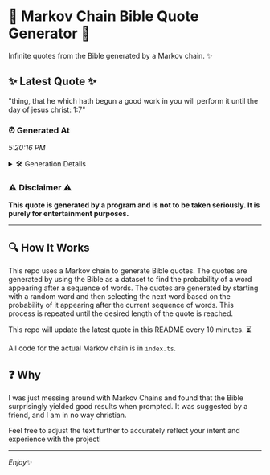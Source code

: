 # 📖 Markov Chain Bible Quote Generator 📖

Infinite quotes from the Bible generated by a Markov chain. ✨

## ✨ Latest Quote ✨
"thing, that he which hath begun a good work in you will perform it until the day of jesus christ: 1:7"

### ⏰ Generated At
*5:20:16 PM*

<details>
    <summary>🛠️ Generation Details</summary>
    <p>
        <strong>🌱 Seed:</strong> thing,<br>
        <strong>🔄 Iterations:</strong> 20<br>
        <strong>📜 Context History:</strong><br>[ thing, ]: that<br>[ thing,, that ]: he<br>[ thing,, that, he ]: which<br>[ thing,, that, he, which ]: hath<br>[ thing,, that, he, which, hath ]: begun<br>[ thing,, that, he, which, hath, begun ]: a<br>[ that, he, which, hath, begun, a ]: good<br>[ he, which, hath, begun, a, good ]: work<br>[ which, hath, begun, a, good, work ]: in<br>[ hath, begun, a, good, work, in ]: you<br>[ begun, a, good, work, in, you ]: will<br>[ a, good, work, in, you, will ]: perform<br>[ good, work, in, you, will, perform ]: it<br>[ work, in, you, will, perform, it ]: until<br>[ in, you, will, perform, it, until ]: the<br>[ you, will, perform, it, until, the ]: day<br>[ will, perform, it, until, the, day ]: of<br>[ perform, it, until, the, day, of ]: jesus<br>[ it, until, the, day, of, jesus ]: christ:<br>[ until, the, day, of, jesus, christ: ]: 1:7<br>
    </p>
</details>

### ⚠️ Disclaimer ⚠️
**This quote is generated by a program and is not to be taken seriously. It is purely for entertainment purposes.**

---

## 🔍 How It Works

This repo uses a Markov chain to generate Bible quotes. The quotes are generated by using the Bible as a dataset to find the probability of a word appearing after a sequence of words. The quotes are generated by starting with a random word and then selecting the next word based on the probability of it appearing after the current sequence of words. This process is repeated until the desired length of the quote is reached.

This repo will update the latest quote in this README every 10 minutes. ⏳

All code for the actual Markov chain is in `index.ts`.

## ❓ Why

I was just messing around with Markov Chains and found that the Bible surprisingly yielded good results when prompted. 
It was suggested by a friend, and I am in no way christian.

Feel free to adjust the text further to accurately reflect your intent and experience with the project!

---

*Enjoy*✨
